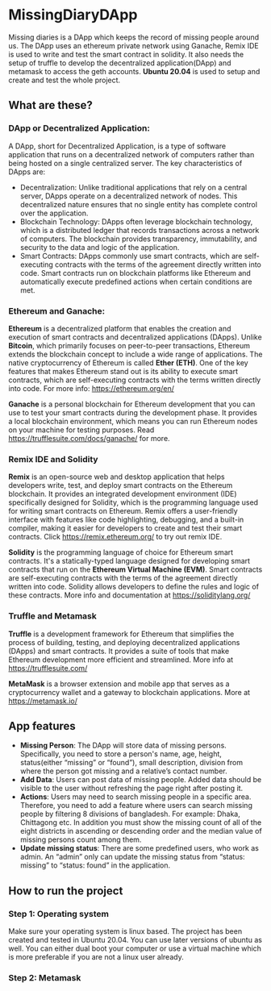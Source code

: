 # MissingDiaryDApp

Missing diaries is a DApp which keeps the record of missing people around us. The DApp uses an ethereum private network using Ganache, Remix IDE is used to write and test the smart contract in solidity. It also needs the setup of truffle to develop the decentralized application(DApp) and metamask to access the geth accounts. **Ubuntu 20.04** is used to setup and create and test the whole project.

## What are these?

### DApp or Decentralized Application:

A DApp, short for Decentralized Application, is a type of software application that runs on a decentralized network of computers rather than being hosted on a single centralized server. The key characteristics of DApps are:
* Decentralization: Unlike traditional applications that rely on a central server, DApps operate on a decentralized network of nodes. This decentralized nature ensures that no single entity has complete control over the application.
* Blockchain Technology: DApps often leverage blockchain technology, which is a distributed ledger that records transactions across a network of computers. The blockchain provides transparency, immutability, and security to the data and logic of the application.
* Smart Contracts: DApps commonly use smart contracts, which are self-executing contracts with the terms of the agreement directly written into code. Smart contracts run on blockchain platforms like Ethereum and automatically execute predefined actions when certain conditions are met.
  
### Ethereum and Ganache:

**Ethereum** is a decentralized platform that enables the creation and execution of smart contracts and decentralized applications (DApps). Unlike **Bitcoin**, which primarily focuses on peer-to-peer transactions, Ethereum extends the blockchain concept to include a wide range of applications. The native cryptocurrency of Ethereum is called **Ether (ETH)**. One of the key features that makes Ethereum stand out is its ability to execute smart contracts, which are self-executing contracts with the terms written directly into code. For more info: https://ethereum.org/en/

**Ganache** is a personal blockchain for Ethereum development that you can use to test your smart contracts during the development phase. It provides a local blockchain environment, which means you can run Ethereum nodes on your machine for testing purposes. Read https://trufflesuite.com/docs/ganache/ for more.

### Remix IDE and Solidity

**Remix** is an open-source web and desktop application that helps developers write, test, and deploy smart contracts on the Ethereum blockchain. It provides an integrated development environment (IDE) specifically designed for Solidity, which is the programming language used for writing smart contracts on Ethereum. Remix offers a user-friendly interface with features like code highlighting, debugging, and a built-in compiler, making it easier for developers to create and test their smart contracts. Click https://remix.ethereum.org/ to try out remix IDE.

**Solidity** is the programming language of choice for Ethereum smart contracts. It's a statically-typed language designed for developing smart contracts that run on the **Ethereum Virtual Machine (EVM)**. Smart contracts are self-executing contracts with the terms of the agreement directly written into code. Solidity allows developers to define the rules and logic of these contracts. More info and documentation at https://soliditylang.org/ 

### Truffle and Metamask

**Truffle** is a development framework for Ethereum that simplifies the process of building, testing, and deploying decentralized applications (DApps) and smart contracts. It provides a suite of tools that make Ethereum development more efficient and streamlined. More info at https://trufflesuite.com/ 

**MetaMask** is a browser extension and mobile app that serves as a cryptocurrency wallet and a gateway to blockchain applications. More at https://metamask.io/

## App features

* **Missing Person**: The DApp will store data of missing persons. Specifically, you need to store a person's name, age, height, status(either “missing” or “found”), small description, division from where the person got missing and a relative’s contact number.
* **Add Data**: Users can post data of missing people. Added data should be visible to the user without refreshing the page right after posting it.
* **Actions**: Users may need to search missing people in a specific area. Therefore, you need to add a feature where users can search missing people by filtering 8 divisions of bangladesh. For example: Dhaka, Chittagong etc. In addition you must show the missing count of all of the eight districts in ascending or descending order and the median value of missing persons count among them.
* **Update missing status**: There are some predefined users, who work as admin. An “admin” only can update the missing status from “status: missing” to “status: found” in the application.

## How to run the project

### Step 1: Operating system
Make sure your operating system is linux based. The project has been created and tested in Ubuntu 20.04. You can use later versions of ubuntu as well. You can either dual boot your computer or use a virtual machine which is more preferable if you are not a linux user already.
### Step 2: Metamask


